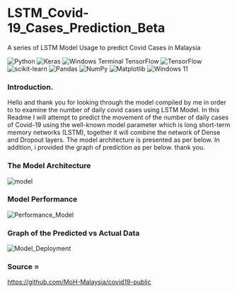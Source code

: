 # LSTM_Covid-19_Cases_Prediction_Beta
A series of LSTM Model Usage to predict Covid Cases in Malaysia

![Python](https://img.shields.io/badge/python-3670A0?style=for-the-badge&logo=python&logoColor=ffdd54)
![Keras](https://img.shields.io/badge/Keras-%23D00000.svg?style=for-the-badge&logo=Keras&logoColor=white)
![Windows Terminal](https://img.shields.io/badge/Windows%20Terminal-%234D4D4D.svg?style=for-the-badge&logo=windows-terminal&logoColor=white)
TensorFlow 	![TensorFlow](https://img.shields.io/badge/TensorFlow-%23FF6F00.svg?style=for-the-badge&logo=TensorFlow&logoColor=white)
![scikit-learn](https://img.shields.io/badge/scikit--learn-%23F7931E.svg?style=for-the-badge&logo=scikit-learn&logoColor=white)
![Pandas](https://img.shields.io/badge/pandas-%23150458.svg?style=for-the-badge&logo=pandas&logoColor=white)
![NumPy](https://img.shields.io/badge/numpy-%23013243.svg?style=for-the-badge&logo=numpy&logoColor=white)
![Matplotlib](https://img.shields.io/badge/Matplotlib-%23ffffff.svg?style=for-the-badge&logo=Matplotlib&logoColor=black)
![Windows 11](https://img.shields.io/badge/Windows%2011-%230079d5.svg?style=for-the-badge&logo=Windows%2011&logoColor=white)


### Introduction.
Hello and thank you for looking through the model compiled by me in order to to examine the number of daily covid cases using LSTM Model. In this Readme I will attempt to predict the movement of the number of daily cases of Covid-19 using the well-known model parameter which is long short-term memory networks (LSTM), together it will combine the network of Dense and Dropout layers. The model architecture is presented as per below. In addition, i provided the graph of prediction as per below. thank you. 

### The Model Architecture

![model](https://user-images.githubusercontent.com/120707004/211264223-8ed914d8-a833-442c-a2ce-10b29207c94d.png)




### Model Performance
![Performance_Model](https://user-images.githubusercontent.com/120707004/211274239-083bc48e-aadf-4338-8648-69af6ad7cbfc.jpg)



### Graph of the Predicted vs Actual Data
![Model_Deployment](https://user-images.githubusercontent.com/120707004/211274130-1c8bffd1-fed9-432a-b4ee-c3b463d1fdcc.png)


### Source = 
https://github.com/MoH-Malaysia/covid19-public
